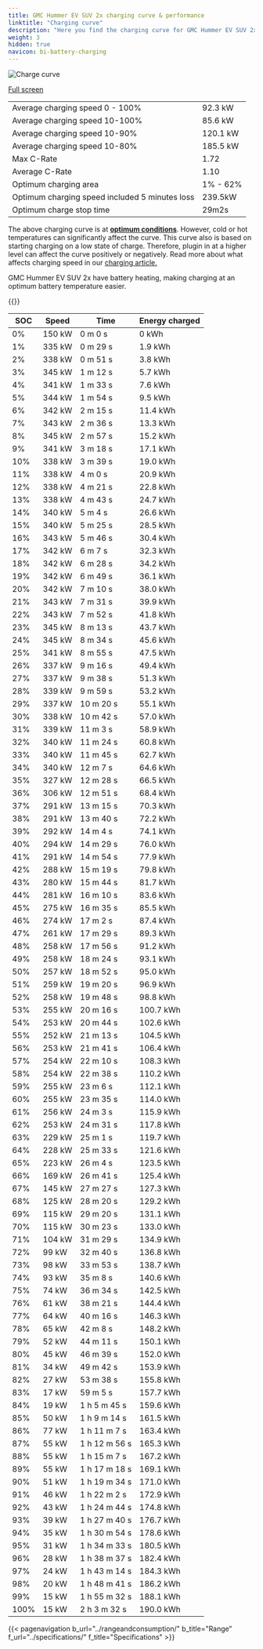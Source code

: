 ```yaml
---
title: GMC Hummer EV SUV 2x charging curve & performance
linktitle: "Charging curve"
description: "Here you find the charging curve for GMC Hummer EV SUV 2x."
weight: 3
hidden: true
navicon: bi-battery-charging
---
```

<!-- markdownlint-disable MD033 -->
<img src="/images/models/gmc/hummer_ev/hummer_ev_suv_2x/chargingcurve.svg" alt="Charge curve" class="img-fluid">

[Full screen](/images/models/gmc/hummer_ev/hummer_ev_suv_2x/chargingcurve.svg)


<table class="table table-striped border">
<tbody>
<tr>
<td>Average charging speed 0 - 100%</td><td>92.3 kW</td>
</tr>
<tr>
<td>Average charging speed 10-100%</td><td>85.6 kW</td>
</tr>
<tr>
<td>Average charging speed 10-90%</td><td>120.1 kW</td>
</tr>
<tr>
<td>Average charging speed 10-80%</td><td>185.5 kW</td>
</tr>
<tr>
<td>Max C-Rate</td><td>1.72</td>
</tr>
<tr>
<td>Average C-Rate</td><td>1.10</td>
</tr>
<tr>
<td>Optimum charging area</td><td>1% - 62%</td>
</tr>
<tr>
<td>Optimum charging speed included 5 minutes loss</td><td>239.5kW</td>
</tr>
<tr>
<td>Optimum charge stop time</td><td>29m2s</td>
</tr>
</tbody>
</table>


The above charging curve is at **[optimum conditions](../../../../../technology/battery/charging/#temperature)**. However, cold or hot temperatures can significantly affect the curve. This curve also is based on starting charging on a low state of charge. Therefore, plugin in at a higher level can affect the curve positively or negatively. Read more about what affects charging speed in our [charging article.](../../../../../technology/battery/charging/)


GMC Hummer EV SUV 2x have battery heating, making charging at an optimum battery temperature easier.


{{<evkxdisplayaddarticle />}}
<table class="table table-striped border">
<thead>
<tr><th>SOC</th><th>Speed</th><th>Time</th><th>Energy charged</th></tr>
</thead>
<tbody>
<tr>
<td>0%</td><td>150 kW</td><td> 0 m 0 s </td><td>0 kWh </td>
</tr>
<tr>
<td>1%</td><td>335 kW</td><td> 0 m 29 s </td><td>1.9 kWh </td>
</tr>
<tr>
<td>2%</td><td>338 kW</td><td> 0 m 51 s </td><td>3.8 kWh </td>
</tr>
<tr>
<td>3%</td><td>345 kW</td><td> 1 m 12 s </td><td>5.7 kWh </td>
</tr>
<tr>
<td>4%</td><td>341 kW</td><td> 1 m 33 s </td><td>7.6 kWh </td>
</tr>
<tr>
<td>5%</td><td>344 kW</td><td> 1 m 54 s </td><td>9.5 kWh </td>
</tr>
<tr>
<td>6%</td><td>342 kW</td><td> 2 m 15 s </td><td>11.4 kWh </td>
</tr>
<tr>
<td>7%</td><td>343 kW</td><td> 2 m 36 s </td><td>13.3 kWh </td>
</tr>
<tr>
<td>8%</td><td>345 kW</td><td> 2 m 57 s </td><td>15.2 kWh </td>
</tr>
<tr>
<td>9%</td><td>341 kW</td><td> 3 m 18 s </td><td>17.1 kWh </td>
</tr>
<tr>
<td>10%</td><td>338 kW</td><td> 3 m 39 s </td><td>19.0 kWh </td>
</tr>
<tr>
<td>11%</td><td>338 kW</td><td> 4 m 0 s </td><td>20.9 kWh </td>
</tr>
<tr>
<td>12%</td><td>338 kW</td><td> 4 m 21 s </td><td>22.8 kWh </td>
</tr>
<tr>
<td>13%</td><td>338 kW</td><td> 4 m 43 s </td><td>24.7 kWh </td>
</tr>
<tr>
<td>14%</td><td>340 kW</td><td> 5 m 4 s </td><td>26.6 kWh </td>
</tr>
<tr>
<td>15%</td><td>340 kW</td><td> 5 m 25 s </td><td>28.5 kWh </td>
</tr>
<tr>
<td>16%</td><td>343 kW</td><td> 5 m 46 s </td><td>30.4 kWh </td>
</tr>
<tr>
<td>17%</td><td>342 kW</td><td> 6 m 7 s </td><td>32.3 kWh </td>
</tr>
<tr>
<td>18%</td><td>342 kW</td><td> 6 m 28 s </td><td>34.2 kWh </td>
</tr>
<tr>
<td>19%</td><td>342 kW</td><td> 6 m 49 s </td><td>36.1 kWh </td>
</tr>
<tr>
<td>20%</td><td>342 kW</td><td> 7 m 10 s </td><td>38.0 kWh </td>
</tr>
<tr>
<td>21%</td><td>343 kW</td><td> 7 m 31 s </td><td>39.9 kWh </td>
</tr>
<tr>
<td>22%</td><td>343 kW</td><td> 7 m 52 s </td><td>41.8 kWh </td>
</tr>
<tr>
<td>23%</td><td>345 kW</td><td> 8 m 13 s </td><td>43.7 kWh </td>
</tr>
<tr>
<td>24%</td><td>345 kW</td><td> 8 m 34 s </td><td>45.6 kWh </td>
</tr>
<tr>
<td>25%</td><td>341 kW</td><td> 8 m 55 s </td><td>47.5 kWh </td>
</tr>
<tr>
<td>26%</td><td>337 kW</td><td> 9 m 16 s </td><td>49.4 kWh </td>
</tr>
<tr>
<td>27%</td><td>337 kW</td><td> 9 m 38 s </td><td>51.3 kWh </td>
</tr>
<tr>
<td>28%</td><td>339 kW</td><td> 9 m 59 s </td><td>53.2 kWh </td>
</tr>
<tr>
<td>29%</td><td>337 kW</td><td> 10 m 20 s </td><td>55.1 kWh </td>
</tr>
<tr>
<td>30%</td><td>338 kW</td><td> 10 m 42 s </td><td>57.0 kWh </td>
</tr>
<tr>
<td>31%</td><td>339 kW</td><td> 11 m 3 s </td><td>58.9 kWh </td>
</tr>
<tr>
<td>32%</td><td>340 kW</td><td> 11 m 24 s </td><td>60.8 kWh </td>
</tr>
<tr>
<td>33%</td><td>340 kW</td><td> 11 m 45 s </td><td>62.7 kWh </td>
</tr>
<tr>
<td>34%</td><td>340 kW</td><td> 12 m 7 s </td><td>64.6 kWh </td>
</tr>
<tr>
<td>35%</td><td>327 kW</td><td> 12 m 28 s </td><td>66.5 kWh </td>
</tr>
<tr>
<td>36%</td><td>306 kW</td><td> 12 m 51 s </td><td>68.4 kWh </td>
</tr>
<tr>
<td>37%</td><td>291 kW</td><td> 13 m 15 s </td><td>70.3 kWh </td>
</tr>
<tr>
<td>38%</td><td>291 kW</td><td> 13 m 40 s </td><td>72.2 kWh </td>
</tr>
<tr>
<td>39%</td><td>292 kW</td><td> 14 m 4 s </td><td>74.1 kWh </td>
</tr>
<tr>
<td>40%</td><td>294 kW</td><td> 14 m 29 s </td><td>76.0 kWh </td>
</tr>
<tr>
<td>41%</td><td>291 kW</td><td> 14 m 54 s </td><td>77.9 kWh </td>
</tr>
<tr>
<td>42%</td><td>288 kW</td><td> 15 m 19 s </td><td>79.8 kWh </td>
</tr>
<tr>
<td>43%</td><td>280 kW</td><td> 15 m 44 s </td><td>81.7 kWh </td>
</tr>
<tr>
<td>44%</td><td>281 kW</td><td> 16 m 10 s </td><td>83.6 kWh </td>
</tr>
<tr>
<td>45%</td><td>275 kW</td><td> 16 m 35 s </td><td>85.5 kWh </td>
</tr>
<tr>
<td>46%</td><td>274 kW</td><td> 17 m 2 s </td><td>87.4 kWh </td>
</tr>
<tr>
<td>47%</td><td>261 kW</td><td> 17 m 29 s </td><td>89.3 kWh </td>
</tr>
<tr>
<td>48%</td><td>258 kW</td><td> 17 m 56 s </td><td>91.2 kWh </td>
</tr>
<tr>
<td>49%</td><td>258 kW</td><td> 18 m 24 s </td><td>93.1 kWh </td>
</tr>
<tr>
<td>50%</td><td>257 kW</td><td> 18 m 52 s </td><td>95.0 kWh </td>
</tr>
<tr>
<td>51%</td><td>259 kW</td><td> 19 m 20 s </td><td>96.9 kWh </td>
</tr>
<tr>
<td>52%</td><td>258 kW</td><td> 19 m 48 s </td><td>98.8 kWh </td>
</tr>
<tr>
<td>53%</td><td>255 kW</td><td> 20 m 16 s </td><td>100.7 kWh </td>
</tr>
<tr>
<td>54%</td><td>253 kW</td><td> 20 m 44 s </td><td>102.6 kWh </td>
</tr>
<tr>
<td>55%</td><td>252 kW</td><td> 21 m 13 s </td><td>104.5 kWh </td>
</tr>
<tr>
<td>56%</td><td>253 kW</td><td> 21 m 41 s </td><td>106.4 kWh </td>
</tr>
<tr>
<td>57%</td><td>254 kW</td><td> 22 m 10 s </td><td>108.3 kWh </td>
</tr>
<tr>
<td>58%</td><td>254 kW</td><td> 22 m 38 s </td><td>110.2 kWh </td>
</tr>
<tr>
<td>59%</td><td>255 kW</td><td> 23 m 6 s </td><td>112.1 kWh </td>
</tr>
<tr>
<td>60%</td><td>255 kW</td><td> 23 m 35 s </td><td>114.0 kWh </td>
</tr>
<tr>
<td>61%</td><td>256 kW</td><td> 24 m 3 s </td><td>115.9 kWh </td>
</tr>
<tr>
<td>62%</td><td>253 kW</td><td> 24 m 31 s </td><td>117.8 kWh </td>
</tr>
<tr>
<td>63%</td><td>229 kW</td><td> 25 m 1 s </td><td>119.7 kWh </td>
</tr>
<tr>
<td>64%</td><td>228 kW</td><td> 25 m 33 s </td><td>121.6 kWh </td>
</tr>
<tr>
<td>65%</td><td>223 kW</td><td> 26 m 4 s </td><td>123.5 kWh </td>
</tr>
<tr>
<td>66%</td><td>169 kW</td><td> 26 m 41 s </td><td>125.4 kWh </td>
</tr>
<tr>
<td>67%</td><td>145 kW</td><td> 27 m 27 s </td><td>127.3 kWh </td>
</tr>
<tr>
<td>68%</td><td>125 kW</td><td> 28 m 20 s </td><td>129.2 kWh </td>
</tr>
<tr>
<td>69%</td><td>115 kW</td><td> 29 m 20 s </td><td>131.1 kWh </td>
</tr>
<tr>
<td>70%</td><td>115 kW</td><td> 30 m 23 s </td><td>133.0 kWh </td>
</tr>
<tr>
<td>71%</td><td>104 kW</td><td> 31 m 29 s </td><td>134.9 kWh </td>
</tr>
<tr>
<td>72%</td><td>99 kW</td><td> 32 m 40 s </td><td>136.8 kWh </td>
</tr>
<tr>
<td>73%</td><td>98 kW</td><td> 33 m 53 s </td><td>138.7 kWh </td>
</tr>
<tr>
<td>74%</td><td>93 kW</td><td> 35 m 8 s </td><td>140.6 kWh </td>
</tr>
<tr>
<td>75%</td><td>74 kW</td><td> 36 m 34 s </td><td>142.5 kWh </td>
</tr>
<tr>
<td>76%</td><td>61 kW</td><td> 38 m 21 s </td><td>144.4 kWh </td>
</tr>
<tr>
<td>77%</td><td>64 kW</td><td> 40 m 16 s </td><td>146.3 kWh </td>
</tr>
<tr>
<td>78%</td><td>65 kW</td><td> 42 m 8 s </td><td>148.2 kWh </td>
</tr>
<tr>
<td>79%</td><td>52 kW</td><td> 44 m 11 s </td><td>150.1 kWh </td>
</tr>
<tr>
<td>80%</td><td>45 kW</td><td> 46 m 39 s </td><td>152.0 kWh </td>
</tr>
<tr>
<td>81%</td><td>34 kW</td><td> 49 m 42 s </td><td>153.9 kWh </td>
</tr>
<tr>
<td>82%</td><td>27 kW</td><td> 53 m 38 s </td><td>155.8 kWh </td>
</tr>
<tr>
<td>83%</td><td>17 kW</td><td> 59 m 5 s </td><td>157.7 kWh </td>
</tr>
<tr>
<td>84%</td><td>19 kW</td><td>1 h 5 m 45 s </td><td>159.6 kWh </td>
</tr>
<tr>
<td>85%</td><td>50 kW</td><td>1 h 9 m 14 s </td><td>161.5 kWh </td>
</tr>
<tr>
<td>86%</td><td>77 kW</td><td>1 h 11 m 7 s </td><td>163.4 kWh </td>
</tr>
<tr>
<td>87%</td><td>55 kW</td><td>1 h 12 m 56 s </td><td>165.3 kWh </td>
</tr>
<tr>
<td>88%</td><td>55 kW</td><td>1 h 15 m 7 s </td><td>167.2 kWh </td>
</tr>
<tr>
<td>89%</td><td>55 kW</td><td>1 h 17 m 18 s </td><td>169.1 kWh </td>
</tr>
<tr>
<td>90%</td><td>51 kW</td><td>1 h 19 m 34 s </td><td>171.0 kWh </td>
</tr>
<tr>
<td>91%</td><td>46 kW</td><td>1 h 22 m 2 s </td><td>172.9 kWh </td>
</tr>
<tr>
<td>92%</td><td>43 kW</td><td>1 h 24 m 44 s </td><td>174.8 kWh </td>
</tr>
<tr>
<td>93%</td><td>39 kW</td><td>1 h 27 m 40 s </td><td>176.7 kWh </td>
</tr>
<tr>
<td>94%</td><td>35 kW</td><td>1 h 30 m 54 s </td><td>178.6 kWh </td>
</tr>
<tr>
<td>95%</td><td>31 kW</td><td>1 h 34 m 33 s </td><td>180.5 kWh </td>
</tr>
<tr>
<td>96%</td><td>28 kW</td><td>1 h 38 m 37 s </td><td>182.4 kWh </td>
</tr>
<tr>
<td>97%</td><td>24 kW</td><td>1 h 43 m 14 s </td><td>184.3 kWh </td>
</tr>
<tr>
<td>98%</td><td>20 kW</td><td>1 h 48 m 41 s </td><td>186.2 kWh </td>
</tr>
<tr>
<td>99%</td><td>15 kW</td><td>1 h 55 m 32 s </td><td>188.1 kWh </td>
</tr>
<tr>
<td>100%</td><td>15 kW</td><td>2 h 3 m 32 s </td><td>190.0 kWh </td>
</tr>
</tbody>
</table>


{{< pagenavigation b_url="../rangeandconsumption/" b_title="Range" f_url="../specifications/" f_title="Specifications" >}}
